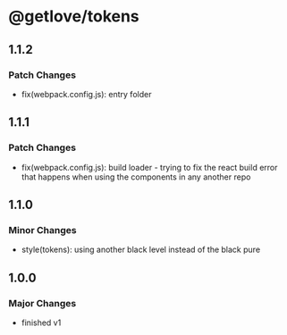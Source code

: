 # @getlove/tokens

## 1.1.2

### Patch Changes

- fix(webpack.config.js): entry folder

## 1.1.1

### Patch Changes

- fix(webpack.config.js): build loader - trying to fix the react build error that happens when using the components in any another repo

## 1.1.0

### Minor Changes

- style(tokens): using another black level instead of the black pure

## 1.0.0

### Major Changes

- finished v1
